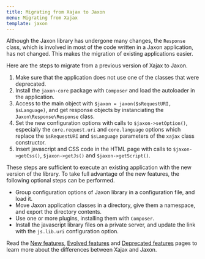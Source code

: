 ```yaml
---
title: Migrating from Xajax to Jaxon
menu: Migrating from Xajax
template: jaxon
---
```


Although the Jaxon library has undergone many changes, the `Response` class, which is involved in most of the code written in a Jaxon application, has not changed. This makes the migration of existing applications easier.

Here are the steps to migrate from a previous version of Xajax to Jaxon.

1. Make sure that the application does not use one of the classes that were deprecated.
2. Install the `jaxon-core` package with `Composer` and load the autoloader in the application.
3. Access to the main object with `$jaxon = jaxon($sRequestURI, $sLanguage)`, and get response objects by instanciating the `Jaxon\Response\Response` class.
4. Set the new configuration options with calls to `$jaxon->setOption()`, especially the `core.request.uri` and `core.language` options which replace the `$sRequestURI` and `$sLanguage` parameters of the `xajax` class constructor.
5. Insert javascript and CSS code in the HTML page with calls to `$jaxon->getCss()`, `$jaxon->getJs()` and `$jaxon->getScript()`.  

These steps are sufficient to execute an existing application with the new version of the library.
To take full advantage of the new features, the following optional steps can be performed.

* Group configuration options of Jaxon library in a configuration file, and load it.
* Move Jaxon application classes in a directory, give them a namespace, and export the directory contents.
* Use one or more plugins, installing them with `Composer`.
* Install the javascript library files on a private server, and update the link with the `js.lib.uri` configuration option.

Read the [New features](../../../features/what_new/features), [Evolved features](../../../features/differences/changed) and [Deprecated features](../../../features/differences/deprecated) pages to learn more about the differences between Xajax and Jaxon.
